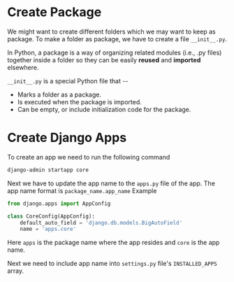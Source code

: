 # Create Package
We might want to create different folders which we may want to keep as package. To make a folder as package, we have to create a file `__init__.py`.

In Python, a package is a way of organizing related modules (i.e., .py files) together inside a folder so they can be easily **reused** and **imported** elsewhere.

`__init__.py` is a special Python file that --
- Marks a folder as a package.
- Is executed when the package is imported.
- Can be empty, or include initialization code for the package.

# Create Django Apps
To create an app we need to run the following command 
```bash
django-admin startapp core
```

Next we have to update the app name to the `apps.py` file of the app. 
The app name format is `package_name.app_name`
Example
```py
from django.apps import AppConfig

class CoreConfig(AppConfig):
    default_auto_field = 'django.db.models.BigAutoField'
    name = 'apps.core'
```
Here `apps` is the package name where the app resides and `core` is the app name.

Next we need to include app name into `settings.py` file's `INSTALLED_APPS` array. 